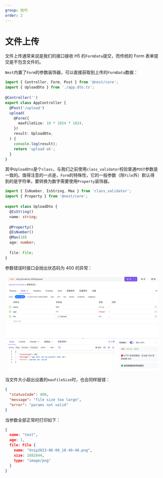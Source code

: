 ```yaml
---
group: 技巧
order: 2
---
```


# 文件上传

文件上传通常来说是我们的接口接收 H5 的`FormData`提交，而传统的 Form 表单提交是不包含文件的。

`Nest`内置了`Form`的参数装饰器，可以直接获取到上传的`FormData`数据：

```typescript
import { Controller, Form, Post } from '@nest/core';
import { UploadDto } from './app.dto.ts';

@Controller('')
export class AppController {
  @Post('/upload')
  upload(
    @Form({
      maxFileSize: 10 * 1024 * 1024,
    })
    result: UploadDto,
  ) {
    console.log(result);
    return 'upload ok';
  }
}
```

其中`UploadDto`是个`class`，与我们之前使用`class_validator`校验普通`POST`参数是一致的。值得注意的一点是，`Form`的特殊性，它的一般参数（除`File`外）默认得到的是字符串，要转换为数字需要使用`Property`装饰器。

```typescript
import { IsNumber, IsString, Max } from 'class_validator';
import { Property } from '@nest/core';

export class UploadDto {
  @IsString()
  name: string;

  @Property()
  @IsNumber()
  @Max(10)
  age: number;

  file: File;
}
```

参数错误时接口会抛出状态码为 400 的异常：

![file upload error](./images/file_upload.png)

当文件大小超出设置的`maxFileSize`时，也会同样报错：

```json
{
  "statusCode": 400,
  "message": "file size too large",
  "error": "params not valid"
}
```

当参数全部正常时打印如下：

```json
{
  name: "test",
  age: 1,
  file: File {
    name: "Xnip2023-06-09_18-49-40.png",
    size: 1882844,
    type: "image/png"
  }
}
```
